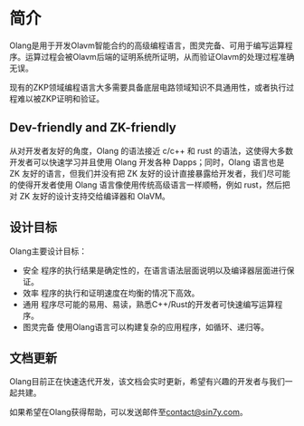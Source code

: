 # 简介

Olang是用于开发Olavm智能合约的高级编程语言，图灵完备、可用于编写运算程序。运算过程会被Olavm后端的证明系统所证明，从而验证Olavm的处理过程准确无误。

现有的ZKP领域编程语言大多需要具备底层电路领域知识不具通用性，或者执行过程难以被ZKP证明和验证。

## Dev-friendly and ZK-friendly

从对开发者友好的角度，Olang 的语法接近 c/c++ 和 rust 的语法，这使得大多数开发者可以快速学习并且使用 Olang 开发各种 Dapps；同时，Olang 语言也是 ZK 友好的语言，但我们并没有把 ZK 友好的设计直接暴露给开发者，我们尽可能的使得开发者使用 Olang 语言像使用传统高级语言一样顺畅，例如 rust，然后把对 ZK 友好的设计支持交给编译器和 OlaVM。


## 设计目标

Olang主要设计目标：

- 安全  程序的执行结果是确定性的，在语言语法层面说明以及编译器层面进行保证。
- 效率  程序的执行和证明速度在均衡的情况下高效。
- 通用  程序尽可能的易用、易读，熟悉C++/Rust的开发者可快速编写运算程序。
- 图灵完备  使用Olang语言可以构建复杂的应用程序，如循环、递归等。

## 文档更新

Olang目前正在快速迭代开发，该文档会实时更新，希望有兴趣的开发者与我们一起共建。

如果希望在Olang获得帮助，可以发送邮件至<contact@sin7y.com>。
